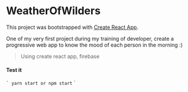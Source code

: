 # WeatherOfWilders

This project was bootstrapped with [Create React App](https://github.com/facebookincubator/create-react-app).

One of my very first project during my training of developer, create a progressive web app to know the mood of each person in the morning :)

> Using create react app, firebase



#### Test it
`` `
yarn start or npm start
`` `
